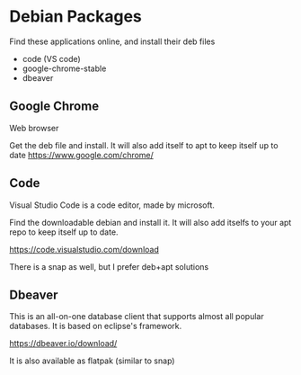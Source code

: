 # Debian Packages

Find these applications online, and install their deb files

* code (VS code)
* google-chrome-stable
* dbeaver

## Google Chrome

Web browser

Get the deb file and install. It will also add itself to apt to keep itself up to date
https://www.google.com/chrome/


## Code

Visual Studio Code is a code editor, made by microsoft.

Find the downloadable debian and install it. It will also add itselfs to
your apt repo to keep itself up to date.

https://code.visualstudio.com/download

There is a snap as well, but I prefer deb+apt solutions

## Dbeaver

This is an all-on-one database client that supports almost all popular
databases. It is based on eclipse's framework.

https://dbeaver.io/download/

It is also available as flatpak (similar to snap)

